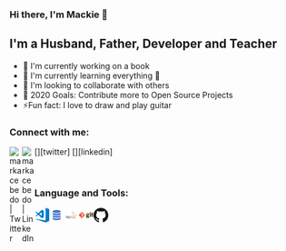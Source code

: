### Hi there, I'm Mackie 👋

## I'm a Husband, Father, Developer and Teacher
- 🔭 I'm currently working on a book
- 🌱 I'm currently learning everything 🤣
- 👯 I'm looking to collaborate with others
- 🥅 2020 Goals: Contribute more to Open Source Projects
- ⚡Fun fact: I love to draw and play guitar

### Connect with me:

[<img align="left" alt="markacebedo | Twitter" width="22px" src="https://cdn.jsdelivr.net/npm/simple-icons@v3/icons/twitter.svg" />][twitter]
[<img align="left" alt="markacebedo | LinkedIn" width="22px" src="https://cdn.jsdelivr.net/npm/simple-icons@v3/icons/linkedin.svg" />][linkedin]

<br />

### Language and  Tools:

<img align="left" alt="Visual Studio Code" width="26px" src="https://raw.githubusercontent.com/github/explore/80688e429a7d4ef2fca1e82350fe8e3517d3494d/topics/visual-studio-code/visual-studio-code.png" />
<img align="left" alt="SQL" width="26px" src="https://raw.githubusercontent.com/github/explore/80688e429a7d4ef2fca1e82350fe8e3517d3494d/topics/sql/sql.png" />
<img align="left" alt="MySQL" width="26px" src="https://raw.githubusercontent.com/github/explore/80688e429a7d4ef2fca1e82350fe8e3517d3494d/topics/mysql/mysql.png" />
<img align="left" alt="Git" width="26px" src="https://raw.githubusercontent.com/github/explore/80688e429a7d4ef2fca1e82350fe8e3517d3494d/topics/git/git.png" />
<img align="left" alt="GitHub" width="26px" src="https://raw.githubusercontent.com/github/explore/78df643247d429f6cc873026c0622819ad797942/topics/github/github.png" />